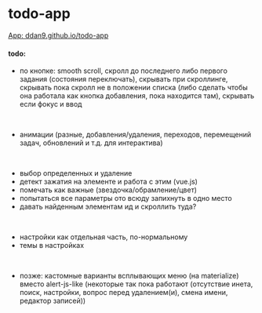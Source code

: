 # todo-app

[App: ddan9.github.io/todo-app](https://ddan9.github.io/todo-app)

#### todo:

- по кнопке: smooth scroll, скролл до последнего либо первого задания (состояния переключать), скрывать при скроллинге, скрывать пока скролл не в положении списка (либо сделать чтобы она работала как кнопка добавления, пока находится там), скрывать если фокус и ввод

<br/>

- анимации (разные, добавления/удаления, переходов, перемещений задач, обновлений и т.д. для интерактива)

<br/>

- выбор определенных и удаление
- детект зажатия на элементе и работа с этим (vue.js)
- помечать как важные (звездочка/обрамление/цвет)
- попытаться все параметры ото всюду запихнуть в одно место
- давать найденным элементам ид и скроллить туда?

<br/>

- настройки как отдельная часть, по-нормальному
- темы в настройках

<br/>

- позже: кастомные варианты всплывающих меню (на materialize) вместо alert-js-like (некоторые так пока работают (отсутствие инета, поиск, настройки, вопрос перед удалением(и), смена имени, редактор записей))
